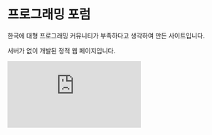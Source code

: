 # 프로그래밍 포럼

한국에 대형 프로그래밍 커뮤니티가 부족하다고 생각하여 만든 사이트입니다.

서버가 없이 개발된 정적 웹 페이지입니다.

<embed src="https://rr1---sn-ogul7n7d.c.drive.google.com/videoplayback?expire=1645528550&ei=po0UYt6hAo__-LYPzbC_6AI&ip=125.190.48.161&cp=QVRJV0ZfV1VTQVhPOkZKQkpTczdQWmNneFc5Z3RSOTh3bV9NUVdCdW1SOUFEMVdKX1pmUTZnaEM&id=b49518061713d24a&itag=18&source=webdrive&requiressl=yes&mh=-K&mm=32&mn=sn-ogul7n7d&ms=su&mv=u&mvi=1&pl=24&ttl=transient&susc=dr&driveid=1DCt0lIiR6yJxuVV6SLROj3sjHMdGSmUD&app=explorer&mime=video/mp4&vprv=1&prv=1&dur=58.816&lmt=1645513194514443&mt=1645513869&txp=0016224&sparams=expire,ei,ip,cp,id,itag,source,requiressl,ttl,susc,driveid,app,mime,vprv,prv,dur,lmt&sig=AOq0QJ8wRQIgYVi_ZqRMHa_Pwp80a9bqqJ3Z6PO6EsUZ6lAREJ-TSrkCIQDe9EvM97id_4O3XZIRgtSlY0supP_uyAh4_W2YNMjzSw==&lsparams=mh,mm,mn,ms,mv,mvi,pl&lsig=AG3C_xAwRQIgKz2mhm8Q96jDOO2bmM2kS9Yk1n9xUq8Ki_Sg0GJsmQMCIQDrr_Ap5A44Wjn3JRDJp12WiKYPVI7_n8A1VsgI9QMckw==&cpn=EixWsi6c7-QLvEVS&c=WEB_EMBEDDED_PLAYER&cver=1.20220216.01.00"><embed/>
